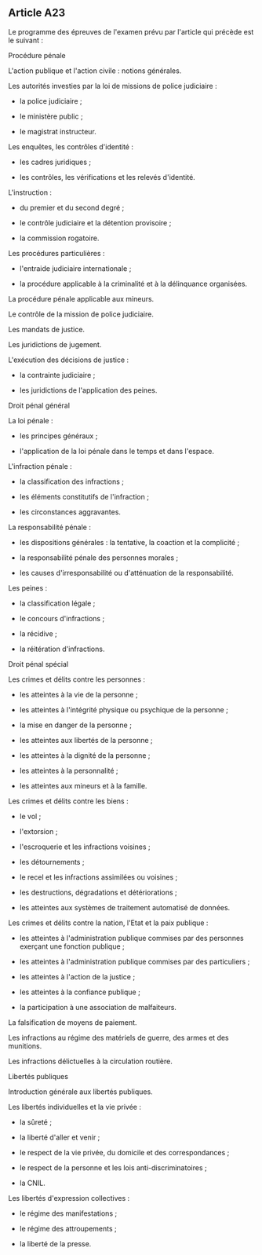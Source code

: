 Article A23
----
Le programme des épreuves de l'examen prévu par l'article qui précède est le
suivant :

Procédure pénale

L'action publique et l'action civile : notions générales.

Les autorités investies par la loi de missions de police judiciaire :

- la police judiciaire ;

- le ministère public ;

- le magistrat instructeur.

Les enquêtes, les contrôles d'identité :

- les cadres juridiques ;

- les contrôles, les vérifications et les relevés d'identité.

L'instruction :

- du premier et du second degré ;

- le contrôle judiciaire et la détention provisoire ;

- la commission rogatoire.

Les procédures particulières :

- l'entraide judiciaire internationale ;

- la procédure applicable à la criminalité et à la délinquance organisées.

La procédure pénale applicable aux mineurs.

Le contrôle de la mission de police judiciaire.

Les mandats de justice.

Les juridictions de jugement.

L'exécution des décisions de justice :

- la contrainte judiciaire ;

- les juridictions de l'application des peines.

Droit pénal général

La loi pénale :

- les principes généraux ;

- l'application de la loi pénale dans le temps et dans l'espace.

L'infraction pénale :

- la classification des infractions ;

- les éléments constitutifs de l'infraction ;

- les circonstances aggravantes.

La responsabilité pénale :

- les dispositions générales : la tentative, la coaction et la complicité ;

- la responsabilité pénale des personnes morales ;

- les causes d'irresponsabilité ou d'atténuation de la responsabilité.

Les peines :

- la classification légale ;

- le concours d'infractions ;

- la récidive ;

- la réitération d'infractions.

Droit pénal spécial

Les crimes et délits contre les personnes :

- les atteintes à la vie de la personne ;

- les atteintes à l'intégrité physique ou psychique de la personne ;

- la mise en danger de la personne ;

- les atteintes aux libertés de la personne ;

- les atteintes à la dignité de la personne ;

- les atteintes à la personnalité ;

- les atteintes aux mineurs et à la famille.

Les crimes et délits contre les biens :

- le vol ;

- l'extorsion ;

- l'escroquerie et les infractions voisines ;

- les détournements ;

- le recel et les infractions assimilées ou voisines ;

- les destructions, dégradations et détériorations ;

- les atteintes aux systèmes de traitement automatisé de données.

Les crimes et délits contre la nation, l'Etat et la paix publique :

- les atteintes à l'administration publique commises par des personnes exerçant
une fonction publique ;

- les atteintes à l'administration publique commises par des particuliers ;

- les atteintes à l'action de la justice ;

- les atteintes à la confiance publique ;

- la participation à une association de malfaiteurs.

La falsification de moyens de paiement.

Les infractions au régime des matériels de guerre, des armes et des munitions.

Les infractions délictuelles à la circulation routière.

Libertés publiques

Introduction générale aux libertés publiques.

Les libertés individuelles et la vie privée :

- la sûreté ;

- la liberté d'aller et venir ;

- le respect de la vie privée, du domicile et des correspondances ;

- le respect de la personne et les lois anti-discriminatoires ;

- la CNIL.

Les libertés d'expression collectives :

- le régime des manifestations ;

- le régime des attroupements ;

- la liberté de la presse.
